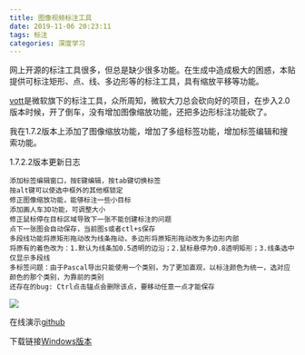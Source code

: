 ```yaml
---
title: 图像视频标注工具
date: 2019-11-06 20:23:11
tags: 标注
categories: 深度学习
---
```

网上开源的标注工具很多，但总是缺少很多功能。在生成中造成极大的困惑，本贴提供可标注矩形、点、线、多边形等的标注工具，具有缩放平移等功能。

<!-- more -->
[vott](https://github.com/Microsoft/VoTT)是微软旗下的标注工具，众所周知，微软大刀总会砍向好的项目，在步入2.0版本时候，开了倒车，没有增加图像缩放功能，还把多边形标注功能砍了。

我在1.7.2版本上添加了图像缩放功能，增加了多组标签功能，增加标签编辑和搜索功能。

1.7.2.2版本更新日志

```
添加标签编辑窗口，按E键编辑，按tab键切换标签
按alt键可以使选中框外的其他框锁定
修正图像缩放功能，能够标注一些小目标
添加画人车3D功能，可调整大小
修正鼠标停在目标区域导致下一张不能创建标注的问题
点下一张图会自动保存，当前图s或者ctl+s保存
多段线功能将原矩形拖动改为线条拖动，多边形将原矩形拖动改为多边形内部
将原有的着色改为：1.默认为线条加0.5透明的边沿；2.鼠标悬停为0.8透明矩形；3.线条选中仅显示多段线
多标签问题：由于Pascal导出只能使用一个类别，为了更加直观，以标注颜色为统一，选对应颜色的那个类别，为靠前的类别
还存在的bug: Ctrl点击锚点会删除该点，要移动任意一点才能保存
```
![](/imgs/2019-11-07-vott-test.png)

在线演示[github](https://neophack.github.io/vott-ct/test/)

下载链接[Windows版本](https://www.lanzous.com/i77ui8f)

